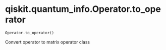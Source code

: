 # qiskit.quantum\_info.Operator.to\_operator

`Operator.to_operator()`

Convert operator to matrix operator class
